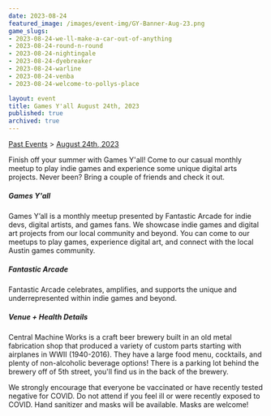 ```yaml
---
date: 2023-08-24
featured_image: /images/event-img/GY-Banner-Aug-23.png
game_slugs:
- 2023-08-24-we-ll-make-a-car-out-of-anything
- 2023-08-24-round-n-round
- 2023-08-24-nightingale
- 2023-08-24-dyebreaker
- 2023-08-24-warline
- 2023-08-24-venba
- 2023-08-24-welcome-to-pollys-place

layout: event
title: Games Y'all August 24th, 2023
published: true
archived: true
---
```


[Past Events](../html/events.html) > [August 24th, 2023](event-august-2023.html)

Finish off your summer with Games Y'all! Come to our casual monthly meetup to play indie games and experience some unique digital arts projects. Never been? Bring a couple of friends and check it out.

##### Games Y'all

Games Y’all is a monthly meetup presented by Fantastic Arcade for indie devs, digital artists, and games fans. We showcase indie games and digital art projects from our local community and beyond. You can come to our meetups to play games, experience digital art, and connect with the local Austin games community.

##### Fantastic Arcade

Fantastic Arcade celebrates, amplifies, and supports the unique and underrepresented within indie games and beyond.

##### Venue + Health Details

Central Machine Works is a craft beer brewery built in an old metal fabrication shop that produced a variety of custom parts starting with airplanes in WWII (1940-2016). They have a large food menu, cocktails, and plenty of non-alcoholic beverage options! There is a parking lot behind the brewery off of 5th street, you'll find us in the back of the brewery.
  
We strongly encourage that everyone be vaccinated or have recently tested negative for COVID. Do not attend if you feel ill or were recently exposed to COVID. Hand sanitizer and masks will be available. Masks are welcome!
